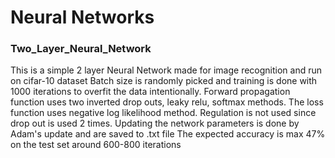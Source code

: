 # Neural Networks

### Two_Layer_Neural_Network
This is a simple 2 layer Neural Network made for image recognition and run on cifar-10 dataset 
Batch size is randomly picked and training is done with 1000 iterations to overfit the data intentionally. 
Forward propagation function uses two inverted drop outs, leaky relu, softmax methods. 
The loss function uses negative log likelihood method. Regulation is not used since drop out is used 2 times.
Updating the network parameters is done by Adam's update and are saved to .txt file
The expected accuracy is max 47% on the test set around 600-800 iterations
